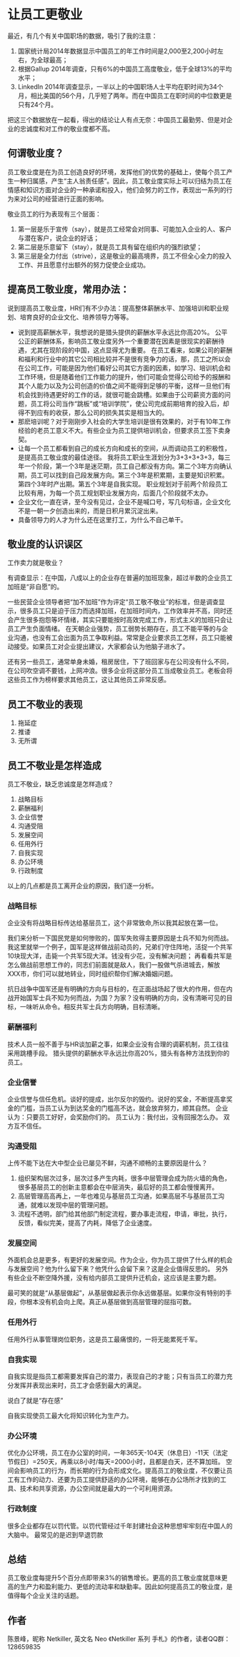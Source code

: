 让员工更敬业
=====

最近，有几个有关中国职场的数据，吸引了我的注意：

1. 国家统计局2014年数据显示中国员工的年工作时间是2,000至2,200小时左右，为全球最高；
1. 根据Gallup 2014年调查，只有6%的中国员工高度敬业，低于全球13%的平均水平；
1. LinkedIn 2014年调查显示，一半以上的中国职场人士平均在职时间为34个月，相比美国的56个月，几乎短了两年。而在中国员工在职时间的中位数更是只有24个月。

把这三个数据放在一起看，得出的结论让人有点无奈：中国员工最勤劳、但是对企业的忠诚度和对工作的敬业度都不高。

何谓敬业度？
-----
员工敬业度是在为员工创造良好的环境，发挥他们的优势的基础上，使每个员工产生一种归属感，产生“主人翁责任感”。因此，员工敬业度实际上可以归结为员工在情感和知识方面对企业的一种承诺和投入，他们会努力的工作，表现出一系列的行为来对公司的经营进行正面的影响。

敬业员工的行为表现有三个层面：

1. 第一层是乐于宣传（say），就是员工经常会对同事、可能加入企业的人、客户与潜在客户，说企业的好话；
1. 第二层是乐意留下（stay），就是员工具有留在组织内的强烈欲望；
1. 第三层是全力付出（strive），这是敬业的最高境界，员工不但全心全力的投入工作、并且愿意付出额外的努力促使企业成功。

提高员工敬业度，常用办法：
-----
说到提高员工敬业度，HR们有不少办法：提高整体薪酬水平、加强培训和职业规划、培育良好的企业文化、培养领导力等等。

* 说到提高薪酬水平，我想说的是猎头提供的薪酬水平永远比你高20%。
  公平公正的薪酬体系，影响员工敬业度另外一个重要潜在因素是很现实的薪酬待遇，尤其在现阶段的中国，这点显得尤为重要。
  在员工看来，如果公司的薪酬和福利和行业中的其它公司相比较并不是很有竞争力的话，那，员工之所以会在公司工作，可能是因为他们看好公司其它方面的因素，如学习、培训机会和工作环境，但是随着他们工作能力的提升，他们可能会觉得公司给予的报酬和其个人能力以及为公司创造的价值之间不能得到足够的平衡，这样一旦他们有机会找到待遇更好的工作的话，就很可能会跳槽。如果由于公司薪资方面的问题，员工将公司当作“跳板”或“培训学院”，使公司完成前期培育的投入后，却得不到应有的收获，那么公司的损失其实是相当大的。
* 那麽培训呢？对于刚刚步入社会的大学生培训是很有效果的，对于有10年工作经验的老员工意义不大。有些企业为员工提供培训机会，但要求员工签下卖身契。
* 让每一个员工都看到自己的成长方向和成长的空间，从而调动员工的积极性，是提高员工敬业度的最佳途径。
  我将员工职业生涯划分为3+3+3+3+3，每三年一个阶段，第一个3年是迷茫期，员工自己都没有方向。第二个3年方向确认期，员工可以找到自己段发展方向。第三个3年是积累期，主要是知识积累。第四个3年时产出期。第五个3年是自我实现。
  职业规划对于前两个阶段员工比较有用，为每一个员工规划职业发展方向，后面几个阶段就不太办。
* 企业文化一直在讲，至今没有见过，企业不是喊口号，写几句标语，企业文化不是一朝一夕创造出来的，而是日积月累沉淀出来。
* 具备领导力的人才为什么还在这里打工，为什么不自己单干。

敬业度的认识误区
-----
工作卖力就是敬业？

有调查显示：在中国，八成以上的企业存在普遍的加班现象，超过半数的企业员工加班是“非自愿”的。

一些民营企业领导者把“加不加班”作为评定“员工敬不敬业”的标准，但是调查显示，很多员工只是迫于压力而选择加班，在加班时间内，工作效率并不高，同时还会产生很多抱怨等坏情绪，其实只要能按时高效完成工作，形式主义的加班只会让员工产生负面情绪。
在天朝企业强势，员工弱势长期存在，员工不能平等的与企业沟通，也没有工会出面为员工争取利益。常常是企业要求员工怎样，员工只能被动接受。如果员工对企业提出建议，大家都会认为他脑子进水了。

还有另一些员工，通常单身未婚，租房居住，下了班回家与在公司没有什么不同，在公司吹空调不要钱，上网冲浪。很多企业将这部分员工当成敬业员工。老板会将这些员工作为榜样要求其他员工，这让其他员工非常反感。

员工不敬业的表现
-----
1. 拖延症
1. 推诿
1. 无所谓

员工不敬业是怎样造成
-----
员工不敬业，缺乏忠诚度是怎样造成？

1. 战略目标
1. 薪酬福利
1. 企业信誉
1. 沟通受阻
1. 发展空间
1. 任用外行
1. 自我实现
1. 办公环境
1. 行政制度

以上的几点都是员工离开企业的原因，我们逐一分析。

### 战略目标
企业没有将战略目标传达给基层员工，这个非常致命,所以我其起放在第一位。

我们来分析一下国民党是如何惨败的，国军失败得主要原因是士兵不知为何而战。
我这里就举一个例子，国军是这样做战前动员的，兄弟们守住阵地，活捉一个共军10块现大洋，击毙一个共军5现大洋。钱没有少花，没有解决问题；
再看看共军是怎么做战前思想工作的，同志们前面就是敌人，我们一股做气杀进城去，解放XXX市，你们可以就地转业，同时组织帮你们解决婚姻问题。

抗日战争中国军还是有明确的方向与目标的，在正面战场起了很大的作用，但在内战开始国军士兵不知为何而战，为国？为家？没有明确的方向，没有清晰可见的目标，一味听从命令。相反共军士兵方向明确，目标清晰。

### 薪酬福利

技术人员一般不善于与HR谈加薪之事，如果企业没有合理的调薪机制，员工往往采用跳槽手段。
猎头提供的薪酬水平永远比你高20%，猎头有各种方法找到你的员工。

### 企业信誉
企业信誉与信任危机。谈好的提成，出尔反尔的毁约。说好的奖金，不断提高拿奖金的门槛，当员工认为到达奖金的门槛高不达，就会放弃努力，顺其自然。
企业认为：只要员工好好，会奖励你们的。
员工认为：我付出，没有回报怎么办。
双方互不信任。

### 沟通受阻

上传不能下达在大中型企业已屡见不鲜，沟通不顺畅的主要原因是什么？

1. 组织架构层次过多，层次过多产生内耗，很多中层管理会成为防火墙的角色，很多基层员工的创新主意都会在中层消失，最后好的员工都会慢慢离开。
1. 高层管理高高再上，一年也难见与基层员工沟通，如果高层不与基层员工沟通，就难以发现中层的管理问题。
1. 流程不透明，部门给其他部门制定流程，要办事走流程，申请，审批，执行，反馈，看似完美，提高了内耗，降低了企业速度。

### 发展空间

外面机会总是更多，有更好的发展空间。作为企业，你为员工提供了什么样的机会与发展空间？他为什么留下来？他凭什么会留下来？这是企业值得反思的。
另外有些企业不断空降外援，没有给内部员工提供升迁机会，这应该是主要为题。

最可笑的就是“从基层做起”，从基层做起表示你永远做基层。如果你没有特别的手段，你根本没有机会向上爬。真正从基层做到高层管理的屈指可数。

### 任用外行
任用外行从事管理岗位职务，这是员工最痛恨的，一将无能累死千军。

### 自我实现
自我实现是指员工都需要发挥自己的潜力，表现自己的才能；只有当员工的潜力充分发挥并表现出来时，员工才会感到最大的满足。

说白了就是“存在感”

自我实现使员工最大化将知识转化为生产力。

### 办公环境

优化办公环境，员工在办公室的时间，一年365天-104天（休息日）-11天（法定节假日）=250天，再乘以8小时/每天=2000小时，且都是白天，还不算加班。
空间会影响员工的行为，而长期的行为会形成文化。提高员工的敬业度，不仅要让员工有工作的动力、还要为员工提供舒适的办公环境，能够在办公场所才找到的工具、技术和共享资源，办公空间就是最大的一个可利用资源。

### 行政制度
很多企业都存在以罚代管。以罚代管经过千年封建社会这种思想牢牢刻在中国人的大脑中。
最常见的是迟到早退罚款

总结
-----
员工敬业度每提升5个百分点即带来3%的销售增长。更高的员工敬业度就意味更高的生产力和盈利能力、更低的流动率和缺勤率。因此如何提高员工的敬业度，是值得每个企业关注的话题。

作者
-----
陈景峰，昵称 Netkiller, 英文名 Neo
《Netkiller 系列 手札》的作者，读者QQ群：128659835
